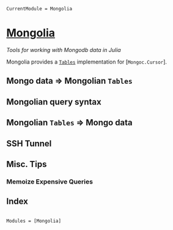 ```@meta
CurrentModule = Mongolia
```
# [Mongolia](https://github.com/mgm7734/Mongolia.jl)

*Tools for working with Mongodb data in Julia*

Mongolia provides a [`Tables`](https://tables.juliadata.org/stable/) implementation for [`Mongoc.Cursor`].

## Mongo data => Mongolian `Tables`

## Mongolian query syntax

## Mongolian `Tables` => Mongo data

## SSH Tunnel

## Misc. Tips

### Memoize Expensive Queries

## Index
```@index
```

```@autodocs
Modules = [Mongolia]
```
